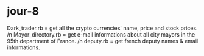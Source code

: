 # jour-8
Dark_trader.rb = get all the crypto currencies' name, price and stock prices. /n
Mayor_directory.rb = get e-mail informations about all city mayors in the 95th department of France. /n
deputy.rb = get french deputy names & email informations.

